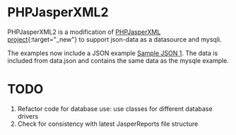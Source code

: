 # PHPJasperXML2
PHPJasperXML2 is a modification of [PHPJasperXML project](https://github.com/BBFMedia/PHPJasperXML){:target="_new"} to support json-data as a datasource and mysqli.

The examples now include a JSON example [Sample JSON 1](examples/sample_json_1.php). The data is included from data.json and contains the same data as the mysqle example.

# TODO
1. Refactor code for database use: use classes for different database drivers
2. Check for consistency with latest JasperReports file structure